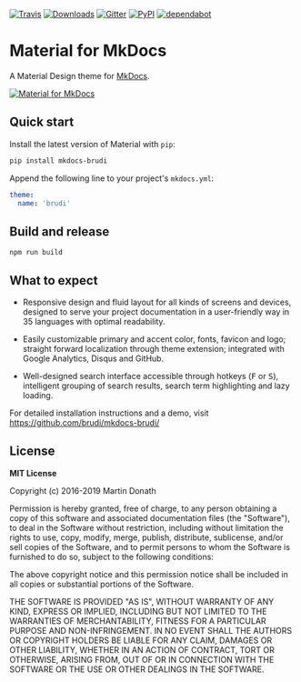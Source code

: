 [![Travis][travis-image]][travis-link]
[![Downloads][downloads-image]][downloads-link]
[![Gitter][gitter-image]][gitter-link]
[![PyPI][pypi-image]][pypi-link]
[![dependabot][dependabot-image]][dependabot-link]

  [travis-image]: https://travis-ci.org/brudi/mkdocs-brudi.svg?branch=master
  [travis-link]: https://travis-ci.org/brudi/mkdocs-brudi
  [downloads-image]: https://img.shields.io/pypi/dm/mkdocs-brudi.svg
  [downloads-link]: https://pypistats.org/packages/mkdocs-brudi
  [gitter-image]: https://badges.gitter.im/brudi/mkdocs-brudi.svg
  [gitter-link]: https://gitter.im/brudi/mkdocs-brudi
  [pypi-image]: https://img.shields.io/pypi/v/mkdocs-brudi.svg
  [pypi-link]: https://pypi.python.org/pypi/mkdocs-brudi
  [dependabot-image]: https://img.shields.io/badge/dependabot-enabled-06f.svg
  [dependabot-link]: https://dependabot.com

# Material for MkDocs

A Material Design theme for [MkDocs][1].

[![Material for MkDocs](https://raw.githubusercontent.com/brudi/mkdocs-brudi/master/docs/assets/images/material.png)][2]

  [1]: https://www.mkdocs.org
  [2]: https://github.com/brudi/mkdocs-brudi/

## Quick start

Install the latest version of Material with `pip`:

``` sh
pip install mkdocs-brudi
```

Append the following line to your project's `mkdocs.yml`:

``` yaml
theme:
  name: 'brudi'
```

## Build and release
```
npm run build

```


## What to expect

* Responsive design and fluid layout for all kinds of screens and devices,
  designed to serve your project documentation in a user-friendly way in 35
  languages with optimal readability.

* Easily customizable primary and accent color, fonts, favicon and logo;
  straight forward localization through theme extension; integrated with Google
  Analytics, Disqus and GitHub.

* Well-designed search interface accessible through hotkeys (<kbd>F</kbd> or
  <kbd>S</kbd>), intelligent grouping of search results, search term
  highlighting and lazy loading.

For detailed installation instructions and a demo, visit
https://github.com/brudi/mkdocs-brudi/

## License

**MIT License**

Copyright (c) 2016-2019 Martin Donath

Permission is hereby granted, free of charge, to any person obtaining a copy
of this software and associated documentation files (the "Software"), to
deal in the Software without restriction, including without limitation the
rights to use, copy, modify, merge, publish, distribute, sublicense, and/or
sell copies of the Software, and to permit persons to whom the Software is
furnished to do so, subject to the following conditions:

The above copyright notice and this permission notice shall be included in
all copies or substantial portions of the Software.

THE SOFTWARE IS PROVIDED "AS IS", WITHOUT WARRANTY OF ANY KIND, EXPRESS OR
IMPLIED, INCLUDING BUT NOT LIMITED TO THE WARRANTIES OF MERCHANTABILITY,
FITNESS FOR A PARTICULAR PURPOSE AND NON-INFRINGEMENT. IN NO EVENT SHALL THE
AUTHORS OR COPYRIGHT HOLDERS BE LIABLE FOR ANY CLAIM, DAMAGES OR OTHER
LIABILITY, WHETHER IN AN ACTION OF CONTRACT, TORT OR OTHERWISE, ARISING
FROM, OUT OF OR IN CONNECTION WITH THE SOFTWARE OR THE USE OR OTHER DEALINGS
IN THE SOFTWARE.
